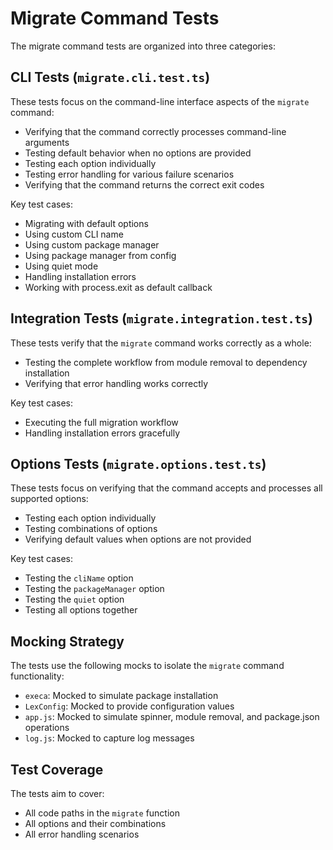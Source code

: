 # Migrate Command Tests

The migrate command tests are organized into three categories:

## CLI Tests (`migrate.cli.test.ts`)

These tests focus on the command-line interface aspects of the `migrate` command:

- Verifying that the command correctly processes command-line arguments
- Testing default behavior when no options are provided
- Testing each option individually
- Testing error handling for various failure scenarios
- Verifying that the command returns the correct exit codes

Key test cases:
- Migrating with default options
- Using custom CLI name
- Using custom package manager
- Using package manager from config
- Using quiet mode
- Handling installation errors
- Working with process.exit as default callback

## Integration Tests (`migrate.integration.test.ts`)

These tests verify that the `migrate` command works correctly as a whole:

- Testing the complete workflow from module removal to dependency installation
- Verifying that error handling works correctly

Key test cases:
- Executing the full migration workflow
- Handling installation errors gracefully

## Options Tests (`migrate.options.test.ts`)

These tests focus on verifying that the command accepts and processes all supported options:

- Testing each option individually
- Testing combinations of options
- Verifying default values when options are not provided

Key test cases:
- Testing the `cliName` option
- Testing the `packageManager` option
- Testing the `quiet` option
- Testing all options together

## Mocking Strategy

The tests use the following mocks to isolate the `migrate` command functionality:

- `execa`: Mocked to simulate package installation
- `LexConfig`: Mocked to provide configuration values
- `app.js`: Mocked to simulate spinner, module removal, and package.json operations
- `log.js`: Mocked to capture log messages

## Test Coverage

The tests aim to cover:

- All code paths in the `migrate` function
- All options and their combinations
- All error handling scenarios 